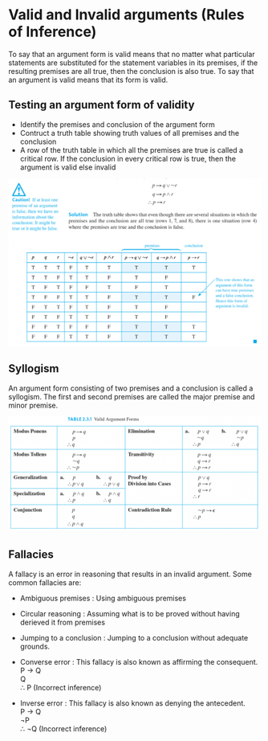 # Valid and Invalid arguments (Rules of Inference)

To say that an argument form is valid means that no matter what particular statements are substituted for the statement
variables in its premises, if the resulting premises are all true, then the conclusion is also true. To say that an 
argument is valid means that its form is valid.

## Testing an argument form of validity

 - Identify the premises and conclusion of the argument form
 - Contruct a truth table showing truth values of all premises and the conclusion
 - A row of the truth table in which all the premises are true is called a critical row.
    If the conclusion in every critical row is true, then the argument is valid else invalid

![Rules of Inference](./inference_truth_table.png)

## Syllogism

An argument form consisting of two premises and a conclusion is called a syllogism.
The first and second premises are called the major premise and minor premise.

![Rules of Inference](rules_of_inference.png)

## Fallacies

A fallacy is an error in reasoning that results in an invalid argument. Some common fallacies are:

- Ambiguous premises : Using ambiguous premises
- Circular reasoning : Assuming what is to be proved without having derieved it from premises
- Jumping to a conclusion : Jumping to a conclusion without adequate grounds.
- Converse error : This fallacy is also known as affirming the consequent.<br/>
    P → Q <br/>
    Q <br/>
    ∴ P  (Incorrect inference)

- Inverse error : This fallacy is also known as denying the antecedent.<br/>
    P → Q<br/>
    ¬P<br/>
    ∴ ¬Q  (Incorrect inference)
